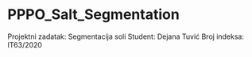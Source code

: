 # PPPO_Salt_Segmentation

Projektni zadatak: Segmentacija soli
Student: Dejana Tuvić
Broj indeksa: IT63/2020
